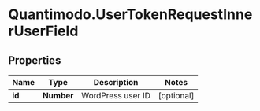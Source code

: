 # Quantimodo.UserTokenRequestInnerUserField

## Properties
Name | Type | Description | Notes
------------ | ------------- | ------------- | -------------
**id** | **Number** | WordPress user ID | [optional] 


